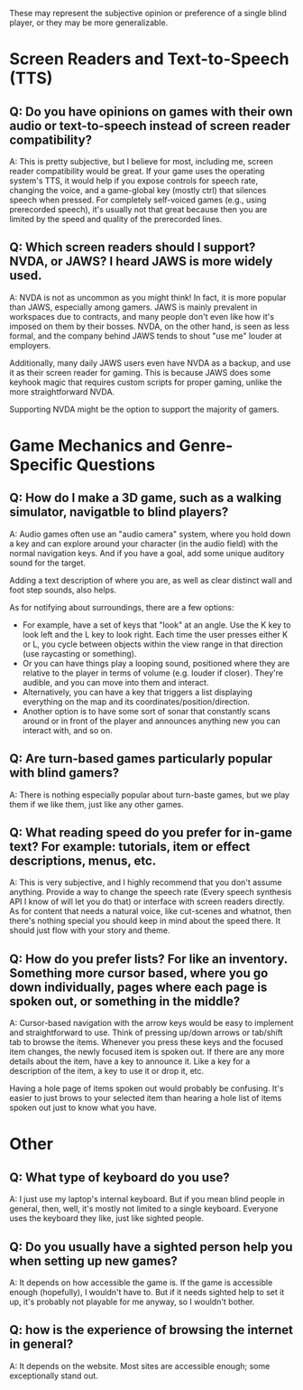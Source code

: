 These may represent the subjective opinion or preference of a single blind player, or they may be more generalizable.

# Screen Readers and Text-to-Speech (TTS)

## Q: Do you have opinions on games with their own audio or text-to-speech instead of screen reader compatibility?
A: This is pretty subjective, but I believe for most, including me, screen reader compatibility would be great. If your game uses the operating system's TTS, it would help if you expose controls for speech rate, changing the voice, and a game-global key (mostly ctrl) that silences speech when pressed. For completely self-voiced games (e.g., using prerecorded speech), it's usually not that great because then you are limited by the speed and quality of the prerecorded lines.

## Q: Which screen readers should I support? NVDA, or JAWS? I heard JAWS is more widely used.

A: NVDA is not as uncommon as you might think! In fact, it is more popular than JAWS, especially among gamers. JAWS is mainly prevalent in workspaces due to contracts, and many people don't even like how it's imposed on them by their bosses. NVDA, on the other hand, is seen as less formal, and the company behind JAWS tends to shout "use me" louder at employers.

Additionally, many daily JAWS users even have NVDA as a backup, and use it as their screen reader for gaming. This is because JAWS does some keyhook magic that requires custom scripts for proper gaming, unlike the more straightforward NVDA.

Supporting NVDA might be the option to support the majority of gamers.

# Game Mechanics and Genre-Specific Questions


## Q: How do I make a 3D game, such as a walking simulator, navigatble to blind players?
A: Audio games often use an "audio camera" system, where you hold down a key and can explore around your character (in the audio field) with the normal navigation keys. And if you have a goal, add some unique auditory sound for the target. 

Adding a text description of where you are, as well as clear distinct wall and foot step sounds, also helps.

As for notifying about surroundings, there are a few options:

- For example, have a set of keys that "look" at an angle. Use the K key to look left and the L key to look right. Each time the user presses either K or L, you cycle between objects within the view range in that direction (use raycasting or something).
- Or you can have things play a looping sound, positioned where they are relative to the player in terms of volume (e.g. louder if closer). They're audible, and you can move into them and interact.
- Alternatively, you can have a key that triggers a list displaying everything on the map and its coordinates/position/direction.
- Another option is to have some sort of sonar that constantly scans around or in front of the player and announces anything new you can interact with, and so on.

## Q: Are turn-based games particularly popular with blind gamers?
A: There is nothing especially popular about turn-baste games, but we play them if we like them, just like any other games.

## Q: What reading speed do you prefer for in-game text? For example: tutorials, item or effect descriptions, menus, etc.
A: This is very subjective, and I highly recommend that you don't assume anything. Provide a way to change the speech rate (Every speech synthesis API I know of will let you do that) or interface with screen readers directly. As for content that needs a natural voice, like cut-scenes and whatnot, then there's nothing special you should keep in mind about the speed there. It should just flow with your story and theme.

## Q: How do you prefer lists? For like an inventory. Something more cursor based, where you go down individually, pages where each page is spoken out, or something in the middle?
A: Cursor-based navigation with the arrow keys would be easy to implement and straightforward to use. Think of pressing up/down arrows or tab/shift tab to browse the items. Whenever you press these keys and the focused item changes, the newly focused item is spoken out. If there are any more details about the item, have a key to announce it. Like a key for a description of the item, a key to use it or drop it, etc.

Having a hole page of items spoken out would probably be confusing. It's easier to just brows to your selected item than hearing a hole list of items spoken out just to know what you have.

# Other

## Q: What type of keyboard do you use?
A: I just use my laptop's internal keyboard. But if you mean blind people in general, then, well, it's mostly not limited to a single keyboard. Everyone uses the keyboard they like, just like sighted people.

## Q: Do you usually have a sighted person help you when setting up new games?
A: It depends on how accessible the game is. If the game is accessible enough (hopefully), I wouldn't have to. But if it needs sighted help to set it up, it's probably not playable for me anyway, so I wouldn't bother.

## Q: how is the experience of browsing the internet in general?
A: It depends on the website. Most sites are accessible enough; some exceptionally stand out.
